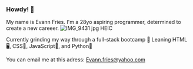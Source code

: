 ### Howdy! 🤠 

My name is Evann Fries. I'm a 28yo aspiring programmer, determined to create a new careeer.
![IMG_9431 jpg HEIC](https://user-images.githubusercontent.com/105689542/176568103-d627a7ae-3859-4a2c-8946-8bee569744ab.jpg)


Currently grinding my way through a full-stack bootcamp 🚀 
Leaning HTML🖥, CSS🎨, JavaScript📝, and Python🐍  

You can email me at this adress:
Evann.fries@yahoo.com

<!--
**evannf/evannf** is a ✨ _special_ ✨ repository because its `README.md` (this file) appears on your GitHub profile.

Here are some ideas to get you started:

- 🔭 I’m currently working on ...
- 🌱 I’m currently learning ...
- 👯 I’m looking to collaborate on ...
- 🤔 I’m looking for help with ...
- 💬 Ask me about ...
- 📫 How to reach me: ...
- 😄 Pronouns: ...
- ⚡ Fun fact: ...
-->
